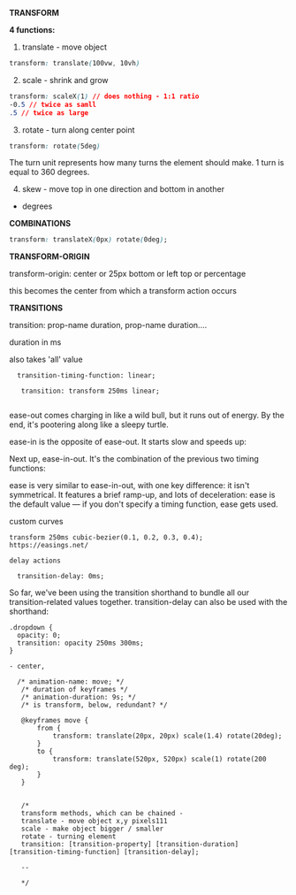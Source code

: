 **TRANSFORM**

__4 functions:__

1. translate - move object

```css
transform: translate(100vw, 10vh)
```

2. scale - shrink and grow

```css
transform: scaleX(1) // does nothing - 1:1 ratio
-0.5 // twice as samll
.5 // twice as large
```



3. rotate - turn along center point

```css
transform: rotate(5deg)
```

The turn unit represents how many turns the element should make. 1 turn is equal to 360 degrees.

4. skew - move top in one direction and bottom in another

- degrees

**COMBINATIONS**

```css
transform: translateX(0px) rotate(0deg);
```

**TRANSFORM-ORIGIN**

transform-origin: center or 25px bottom or left top or percentage

this becomes the center from which a transform action occurs

**TRANSITIONS**

transition: prop-name duration, prop-name duration....

duration in ms

also takes 'all' value 

```
  transition-timing-function: linear;

   transition: transform 250ms linear;


```

   ease-out comes charging in like a wild bull, but it runs out of energy. By the end, it's pootering along like a sleepy turtle.

   ease-in is the opposite of ease-out. It starts slow and speeds up:

   Next up, ease-in-out. It's the combination of the previous two timing functions:

   ease is very similar to ease-in-out, with one key difference: it isn't symmetrical. It features a brief ramp-up, and lots of deceleration:
ease is the default value — if you don't specify a timing function, ease gets used.

custom curves

    transform 250ms cubic-bezier(0.1, 0.2, 0.3, 0.4);
    https://easings.net/
    
    delay actions
    
      transition-delay: 0ms;

So far, we've been using the transition shorthand to bundle all our transition-related values together. transition-delay can also be used with the shorthand:

```
.dropdown {
  opacity: 0;
  transition: opacity 250ms 300ms;
}

- center, 

  /* animation-name: move; */
   /* duration of keyframes */
   /* animation-duration: 9s; */
   /* is transform, below, redundant? */

   @keyframes move {
       from { 
           transform: translate(20px, 20px) scale(1.4) rotate(20deg);
       }
       to {
           transform: translate(520px, 520px) scale(1) rotate(200 deg);
       }
   }


   /* 
   transform methods, which can be chained - 
   translate - move object x,y pixels111
   scale - make object bigger / smaller 
   rotate - turning element
   transition: [transition-property] [transition-duration] [transition-timing-function] [transition-delay]; 

   -- 

   */
```

